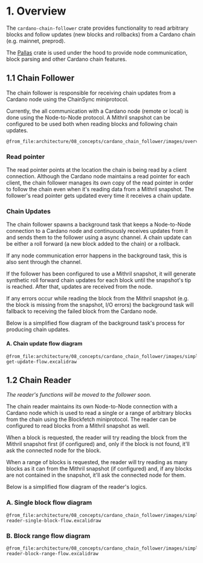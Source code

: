 # 1. Overview

The `cardano-chain-follower` crate provides functionality to read arbitrary blocks
and follow updates (new blocks and rollbacks) from a Cardano chain (e.g. mainnet, preprod).

The [Pallas](https://github.com/txpipe/pallas) crate is used under the hood to provide
node communication, block parsing and other Cardano chain features.

## 1.1 Chain Follower

The chain follower is responsible for receiving chain updates from a Cardano node using the ChainSync miniprotocol.

Currently, the all communication with a Cardano node (remote or local) is done using the Node-to-Node protocol.
A Mithril snapshot can be configured to be used both when reading blocks and following chain updates.

```kroki-excalidraw
@from_file:architecture/08_concepts/cardano_chain_follower/images/overview.excalidraw
```

### Read pointer

The read pointer points at the location the chain is being read by a client connection.
Although the Cardano node maintains a read pointer for each client, the chain follower manages
its own copy of the read pointer in order to follow the chain even when it's reading data from a Mithril snapshot.
The follower's read pointer gets updated every time it receives a chain update.

### Chain Updates

The chain follower spawns a background task that keeps a Node-to-Node connection to a Cardano node
and continuously receives updates from it and sends them to the follower using a async channel.
A chain update can be either a roll forward (a new block added to the chain) or a rollback.

If any node communication error happens in the background task, this is also sent through the channel.

If the follower has been configured to use a Mithril snapshot, it will generate
synthetic roll forward chain updates for each block until the snapshot's tip is reached.
After that, updates are received from the node.

If any errors occur while reading the block from the Mithril snapshot (e.g. the block is missing from the snapshot, I/O errors)
the background task will fallback to receiving the failed block from the Cardano node.

Below is a simplified flow diagram of the background task's process for producing chain updates.

#### A. Chain update flow diagram

```kroki-excalidraw
@from_file:architecture/08_concepts/cardano_chain_follower/images/simplified-get-update-flow.excalidraw
```

## 1.2 Chain Reader

*The reader's functions will be moved to the follower soon.*

The chain reader maintains its own Node-to-Node connection with a Cardano node
which is used to read a single or a range of arbitrary blocks from the chain using
the Blockfetch miniprotocol.
The reader can be configured to read blocks from a Mithril snapshot as well.

When a block is requested, the reader will try reading the block from the Mithril snapshot
first (if configured) and, only if the block is not found, it'll ask the connected node for the block.

When a range of blocks is requested, the reader will try reading as many blocks as it can from the Mithril snapshot
(if configured) and, if any blocks are not contained in the snapshot, it'll ask the connected node for them.

Below is a simplified flow diagram of the reader's logics.

### A. Single block flow diagram

```kroki-excalidraw
@from_file:architecture/08_concepts/cardano_chain_follower/images/simplified-reader-single-block-flow.excalidraw
```

### B. Block range flow diagram

```kroki-excalidraw
@from_file:architecture/08_concepts/cardano_chain_follower/images/simplified-reader-block-range-flow.excalidraw
```
